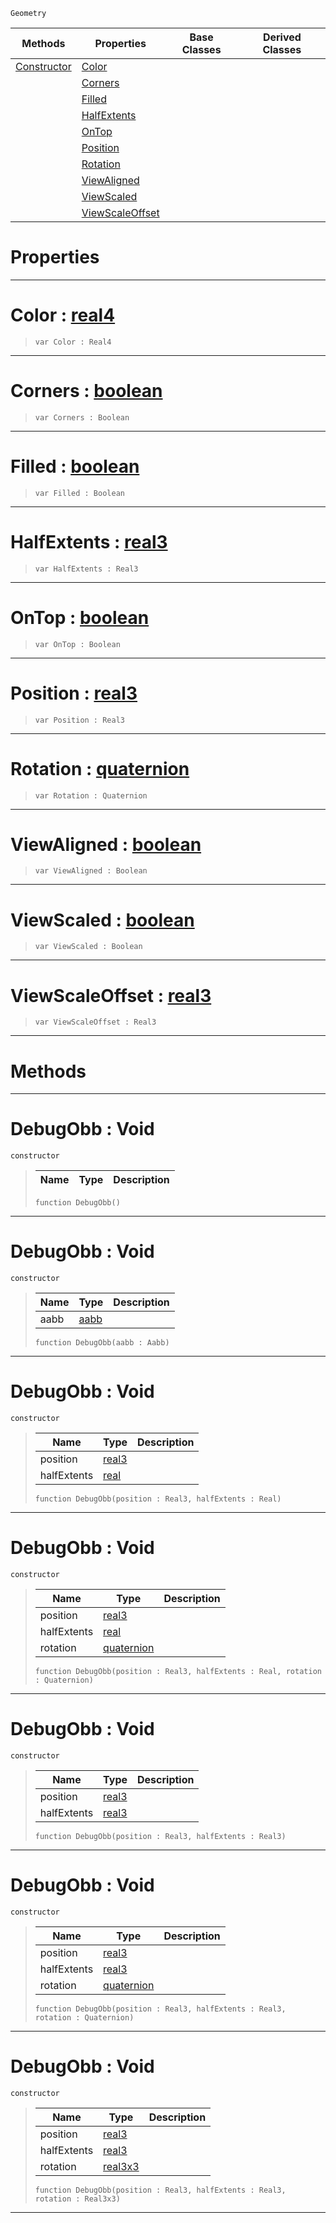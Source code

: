  `Geometry`

|Methods|Properties|Base Classes|Derived Classes|
|---|---|---|---|
|[ Constructor](https://github.com/zeroengineteam/ZeroDocs/code_reference/class_reference/debugobb.markdown#debugobb-void)|[ Color](https://github.com/zeroengineteam/ZeroDocs/code_reference/class_reference/debugobb.markdown#color-zero-engine-docume)| | |
| |[ Corners](https://github.com/zeroengineteam/ZeroDocs/code_reference/class_reference/debugobb.markdown#corners-zero-engine-docu)| | |
| |[ Filled](https://github.com/zeroengineteam/ZeroDocs/code_reference/class_reference/debugobb.markdown#filled-zero-engine-docum)| | |
| |[ HalfExtents](https://github.com/zeroengineteam/ZeroDocs/code_reference/class_reference/debugobb.markdown#halfextents-zero-engine)| | |
| |[ OnTop](https://github.com/zeroengineteam/ZeroDocs/code_reference/class_reference/debugobb.markdown#ontop-zero-engine-docume)| | |
| |[ Position](https://github.com/zeroengineteam/ZeroDocs/code_reference/class_reference/debugobb.markdown#position-zero-engine-doc)| | |
| |[ Rotation](https://github.com/zeroengineteam/ZeroDocs/code_reference/class_reference/debugobb.markdown#rotation-zero-engine-doc)| | |
| |[ ViewAligned](https://github.com/zeroengineteam/ZeroDocs/code_reference/class_reference/debugobb.markdown#viewaligned-zero-engine)| | |
| |[ ViewScaled](https://github.com/zeroengineteam/ZeroDocs/code_reference/class_reference/debugobb.markdown#viewscaled-zero-engine-d)| | |
| |[ ViewScaleOffset](https://github.com/zeroengineteam/ZeroDocs/code_reference/class_reference/debugobb.markdown#viewscaleoffset-zero-eng)| | |


 #  Properties


---  
 #  Color : [real4](https://github.com/zeroengineteam/ZeroDocs/code_reference/zilch_base_types/real4.markdown)

> 
> ``` lang=cpp, name=Zilch
> var Color : Real4


---  
 #  Corners : [boolean](https://github.com/zeroengineteam/ZeroDocs/code_reference/zilch_base_types/boolean.markdown)

> 
> ``` lang=cpp, name=Zilch
> var Corners : Boolean


---  
 #  Filled : [boolean](https://github.com/zeroengineteam/ZeroDocs/code_reference/zilch_base_types/boolean.markdown)

> 
> ``` lang=cpp, name=Zilch
> var Filled : Boolean


---  
 #  HalfExtents : [real3](https://github.com/zeroengineteam/ZeroDocs/code_reference/zilch_base_types/real3.markdown)

> 
> ``` lang=cpp, name=Zilch
> var HalfExtents : Real3


---  
 #  OnTop : [boolean](https://github.com/zeroengineteam/ZeroDocs/code_reference/zilch_base_types/boolean.markdown)

> 
> ``` lang=cpp, name=Zilch
> var OnTop : Boolean


---  
 #  Position : [real3](https://github.com/zeroengineteam/ZeroDocs/code_reference/zilch_base_types/real3.markdown)

> 
> ``` lang=cpp, name=Zilch
> var Position : Real3


---  
 #  Rotation : [quaternion](https://github.com/zeroengineteam/ZeroDocs/code_reference/zilch_base_types/quaternion.markdown)

> 
> ``` lang=cpp, name=Zilch
> var Rotation : Quaternion


---  
 #  ViewAligned : [boolean](https://github.com/zeroengineteam/ZeroDocs/code_reference/zilch_base_types/boolean.markdown)

> 
> ``` lang=cpp, name=Zilch
> var ViewAligned : Boolean


---  
 #  ViewScaled : [boolean](https://github.com/zeroengineteam/ZeroDocs/code_reference/zilch_base_types/boolean.markdown)

> 
> ``` lang=cpp, name=Zilch
> var ViewScaled : Boolean


---  
 #  ViewScaleOffset : [real3](https://github.com/zeroengineteam/ZeroDocs/code_reference/zilch_base_types/real3.markdown)

> 
> ``` lang=cpp, name=Zilch
> var ViewScaleOffset : Real3


---  
 #  Methods


---  
 #  DebugObb : Void

 `constructor`

> 
> |Name|Type|Description|
> |---|---|---|
> ``` lang=cpp, name=Zilch
> function DebugObb()
> ``` 


---  
 #  DebugObb : Void

 `constructor`

> 
> |Name|Type|Description|
> |---|---|---|
> |aabb|[aabb](https://github.com/zeroengineteam/ZeroDocs/code_reference/class_reference/aabb.markdown)| |
> ``` lang=cpp, name=Zilch
> function DebugObb(aabb : Aabb)
> ``` 


---  
 #  DebugObb : Void

 `constructor`

> 
> |Name|Type|Description|
> |---|---|---|
> |position|[real3](https://github.com/zeroengineteam/ZeroDocs/code_reference/zilch_base_types/real3.markdown)| |
> |halfExtents|[real](https://github.com/zeroengineteam/ZeroDocs/code_reference/zilch_base_types/real.markdown)| |
> ``` lang=cpp, name=Zilch
> function DebugObb(position : Real3, halfExtents : Real)
> ``` 


---  
 #  DebugObb : Void

 `constructor`

> 
> |Name|Type|Description|
> |---|---|---|
> |position|[real3](https://github.com/zeroengineteam/ZeroDocs/code_reference/zilch_base_types/real3.markdown)| |
> |halfExtents|[real](https://github.com/zeroengineteam/ZeroDocs/code_reference/zilch_base_types/real.markdown)| |
> |rotation|[quaternion](https://github.com/zeroengineteam/ZeroDocs/code_reference/zilch_base_types/quaternion.markdown)| |
> ``` lang=cpp, name=Zilch
> function DebugObb(position : Real3, halfExtents : Real, rotation : Quaternion)
> ``` 


---  
 #  DebugObb : Void

 `constructor`

> 
> |Name|Type|Description|
> |---|---|---|
> |position|[real3](https://github.com/zeroengineteam/ZeroDocs/code_reference/zilch_base_types/real3.markdown)| |
> |halfExtents|[real3](https://github.com/zeroengineteam/ZeroDocs/code_reference/zilch_base_types/real3.markdown)| |
> ``` lang=cpp, name=Zilch
> function DebugObb(position : Real3, halfExtents : Real3)
> ``` 


---  
 #  DebugObb : Void

 `constructor`

> 
> |Name|Type|Description|
> |---|---|---|
> |position|[real3](https://github.com/zeroengineteam/ZeroDocs/code_reference/zilch_base_types/real3.markdown)| |
> |halfExtents|[real3](https://github.com/zeroengineteam/ZeroDocs/code_reference/zilch_base_types/real3.markdown)| |
> |rotation|[quaternion](https://github.com/zeroengineteam/ZeroDocs/code_reference/zilch_base_types/quaternion.markdown)| |
> ``` lang=cpp, name=Zilch
> function DebugObb(position : Real3, halfExtents : Real3, rotation : Quaternion)
> ``` 


---  
 #  DebugObb : Void

 `constructor`

> 
> |Name|Type|Description|
> |---|---|---|
> |position|[real3](https://github.com/zeroengineteam/ZeroDocs/code_reference/zilch_base_types/real3.markdown)| |
> |halfExtents|[real3](https://github.com/zeroengineteam/ZeroDocs/code_reference/zilch_base_types/real3.markdown)| |
> |rotation|[real3x3](https://github.com/zeroengineteam/ZeroDocs/code_reference/zilch_base_types/real3x3.markdown)| |
> ``` lang=cpp, name=Zilch
> function DebugObb(position : Real3, halfExtents : Real3, rotation : Real3x3)
> ``` 


---  
 

 